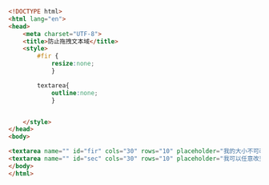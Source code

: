 
<BlogInfo title="73.防止拖拽文本域" author="白日梦想猿" pv=0 read_times=0 pre_cost_time=0分21秒 category="css学习" tag_list="['css学习']" create_time="2020.07.27 15:35:47" update_time="2020.07.27 15:38:08" />

```html
<!DOCTYPE html>
<html lang="en">
<head>
    <meta charset="UTF-8">
    <title>防止拖拽文本域</title>
    <style>
        #fir {
            resize:none;
            }

        textarea{
            outline:none;
            }


    </style>
</head>
<body>

<textarea name="" id="fir" cols="30" rows="10" placeholder="我的大小不可改变"></textarea>
<textarea name="" id="sec" cols="30" rows="10" placeholder="我可以任意改变大小"></textarea>
</body>
</html>
```
